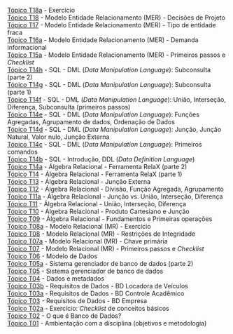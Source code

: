 [Tópico T18a](./topico-18a.md) - Exercício<br>
[Tópico T18](./topico-18.md) - Modelo Entidade Relacionamento (MER) - Decisões de Projeto<br>
[Tópico T17](./topico-17.md) - Modelo Entidade Relacionamento (MER) - Tipo de entidade fraca<br>
[Tópico T16a](./topico-16a.md) - Modelo Entidade Relacionamento (MER) - Demanda informacional<br>
[Tópico T15a](./topico-15a.md) - Modelo Entidade Relacionamento (MER) - Primeiros passos e _Checklist_<br>
[Tópico T14h](./topico-14h.md) - SQL - DML (_Data Manipulation Language_): Subconsulta (parte 2)<br>
[Tópico T14g](./topico-14g.md) - SQL - DML (_Data Manipulation Language_): Subconsulta (parte 1)<br>
[Tópico T14f](./topico-14f.md) - SQL - DML (_Data Manipulation Language_): União, Interseção, Diferença, Subconsulta (primeiros passos)<br>
[Tópico T14e](./topico-14e.md) - SQL - DML (_Data Manipulation Language_): Funções Agregadas, Agrupamento de dados, Ordenação de Dados<br>
[Tópico T14d](./topico-14d.md) - SQL - DML (_Data Manipulation Language_): Junção, Junção Natural, Valor nulo, Junção Externa<br>
[Tópico T14c](./topico-14c.md) - SQL - DML (_Data Manipulation Language_): Primeiros comandos<br>
[Tópico T14b](./topico-14b.md) - SQL - Introdução, DDL (_Data Definition Language_)<br>
[Tópico T14a](./topico-14a.md) - Álgebra Relacional - Ferramenta RelaX (parte 2)<br>
[Tópico T14](./topico-14.md) - Álgebra Relacional - Ferramenta RelaX (parte 1)<br>
[Tópico T13](./topico-13.md) - Álgebra Relacional - Junção Externa<br>
[Tópico T12](./topico-12.md) - Álgebra Relacional - Divisão, Função Agregada, Agrupamento<br>
[Tópico T11a](./topico-11a.md) - Álgebra Relacional - Junção vs. União, Interseção, Diferença<br>
[Tópico T11](./topico-11.md) - Álgebra Relacional - União, Interseção, Diferença<br>
[Tópico T10](./topico-10.md) - Álgebra Relacional - Produto Cartesiano e Junção<br>
[Tópico T09](./topico-09.md) - Álgebra Relacional - Fundamentos e Primeiras operações<br>
[Tópico T08a](./topico-08a.md) - Modelo Relacional (MR) - Exercício<br>
[Tópico T08](./topico-08.md) - Modelo Relacional (MR) - Restrições de Integridade<br>
[Tópico T07a](./topico-07a.md) - Modelo Relacional (MR) - Chave primária<br>
[Tópico T07](./topico-07.md) - Modelo Relacional (MR) - Primeiros passos e _Checklist_<br>
[Tópico T06](./topico-06.md) - Modelo de Dados<br>
[Tópico T05a](./topico-05a.md) - Sistema gerenciador de banco de dados (parte 2)<br>
[Tópico T05](./topico-05.md) - Sistema gerenciador de banco de dados<br>
[Tópico T04](./topico-04.md) - Dados e metadados<br>
[Tópico T03b](./topico-03b.md)  - Requisitos de Dados - BD Locadora de Veículos<br>
[Tópico T03a](./topico-03a.md)  - Requisitos de Dados - BD Controle Acadêmico<br>
[Tópico T03](./topico-03.md)  - Requisitos de Dados - BD Empresa<br>
[Tópico T02a](./topico-02a.md) - Exercício: _Checklist_ de conceitos básicos<br>
[Tópico T02](./topico-02.md) - O que é Banco de Dados?<br>
[Tópico T01](./topico-01.md) - Ambientação com a disciplina (objetivos e metodologia)<br>
